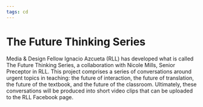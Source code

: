 ```yaml
---
tags: cd
---
```


# The Future Thinking Series

Media & Design Fellow Ignacio Azcueta (RLL) has developed what is called The Future Thinking Series, a collaboration with Nicole Mills, Senior Preceptor in RLL. This project comprises a series of conversations around urgent topics in teaching: the future of interaction, the future of translation, the future of the textbook, and the future of the classroom. Ultimately, these conversations will be produced into short video clips that can be uploaded to the RLL Facebook page.